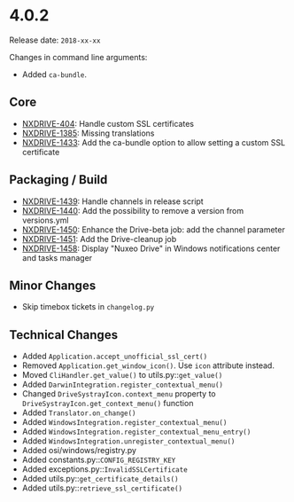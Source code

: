 # 4.0.2

Release date: `2018-xx-xx`

Changes in command line arguments:

- Added `ca-bundle`.

## Core

- [NXDRIVE-404](https://jira.nuxeo.com/browse/NXDRIVE-404): Handle custom SSL certificates
- [NXDRIVE-1385](https://jira.nuxeo.com/browse/NXDRIVE-1385): Missing translations
- [NXDRIVE-1433](https://jira.nuxeo.com/browse/NXDRIVE-1433): Add the ca-bundle option to allow setting a custom SSL certificate

## Packaging / Build

- [NXDRIVE-1439](https://jira.nuxeo.com/browse/NXDRIVE-1439): Handle channels in release script
- [NXDRIVE-1440](https://jira.nuxeo.com/browse/NXDRIVE-1440): Add the possibility to remove a version from versions.yml
- [NXDRIVE-1450](https://jira.nuxeo.com/browse/NXDRIVE-1450): Enhance the Drive-beta job: add the channel parameter
- [NXDRIVE-1451](https://jira.nuxeo.com/browse/NXDRIVE-1451): Add the Drive-cleanup job
- [NXDRIVE-1458](https://jira.nuxeo.com/browse/NXDRIVE-1458): Display "Nuxeo Drive" in Windows notifications center and tasks manager

## Minor Changes

- Skip timebox tickets in `changelog.py`

## Technical Changes

- Added `Application.accept_unofficial_ssl_cert()`
- Removed `Application.get_window_icon()`. Use `icon` attribute instead.
- Moved `CliHandler.get_value()` to utils.py::`get_value()`
- Added `DarwinIntegration.register_contextual_menu()`
- Changed `DriveSystrayIcon.context_menu` property to `DriveSystrayIcon.get_context_menu()` function
- Added `Translator.on_change()`
- Added `WindowsIntegration.register_contextual_menu()`
- Added `WindowsIntegration.register_contextual_menu_entry()`
- Added `WindowsIntegration.unregister_contextual_menu()`
- Added osi/windows/registry.py
- Added constants.py::`CONFIG_REGISTRY_KEY`
- Added exceptions.py::`InvalidSSLCertificate`
- Added utils.py::`get_certificate_details()`
- Added utils.py::`retrieve_ssl_certificate()`

